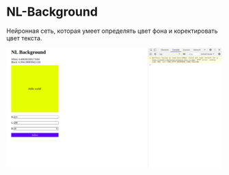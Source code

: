 # NL-Background

Нейронная сеть, которая умеет определять цвет фона и коректировать цвет текста.

![alt tag](https://github.com/thepetruha/NL-Background/blob/main/%D0%A1%D0%BD%D0%B8%D0%BC%D0%BE%D0%BA%20%D1%8D%D0%BA%D1%80%D0%B0%D0%BD%D0%B0%20%D0%BE%D1%82%202020-10-24%2019-17-51.png?raw=true "Описание будет тут")
